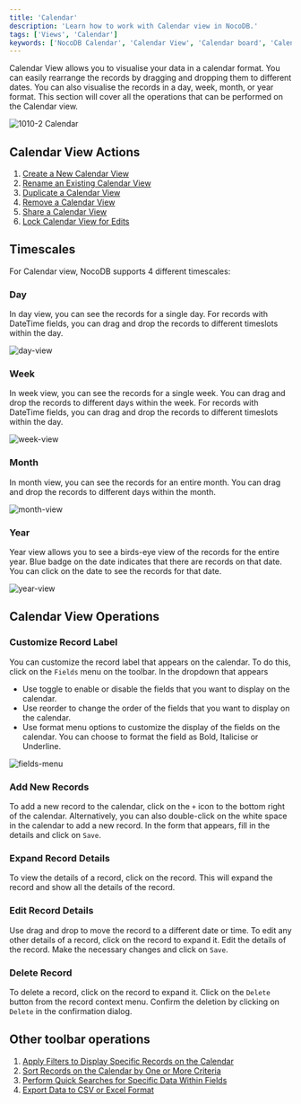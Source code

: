 ```yaml
---
title: 'Calendar'
description: 'Learn how to work with Calendar view in NocoDB.'
tags: ['Views', 'Calendar']
keywords: ['NocoDB Calendar', 'Calendar View', 'Calendar board', 'Calendar view operations']
---
```


Calendar View allows you to visualise your data in a calendar format. You can easily rearrange the records by dragging and dropping them to different dates. You can also visualise the records in a day, week, month, or year format. This section will cover all the operations that can be performed on the Calendar view.

![1010-2 Calendar](/img/v2/views/calendar/markers.png)

## Calendar View Actions
1. [Create a New Calendar View](/views/create-view/#create-new-view)
2. [Rename an Existing Calendar View](/views/actions-on-view#rename-view)
3. [Duplicate a Calendar View](/views/actions-on-view#duplicate-view)
4. [Remove a Calendar View](/views/actions-on-view#delete-view)
5. [Share a Calendar View](/views/share-view)
6. [Lock Calendar View for Edits](/views/views-overview#view-permission-types)


## Timescales
For Calendar view, NocoDB supports 4 different timescales:

### Day
In day view, you can see the records for a single day. For records with DateTime fields, you can drag and drop the records to different timeslots within the day.  
  
![day-view](/img/v2/views/calendar/day-scale.png)

### Week
In week view, you can see the records for a single week. You can drag and drop the records to different days within the week. For records with DateTime fields, you can drag and drop the records to different timeslots within the day.  
  
![week-view](/img/v2/views/calendar/week-scale.png)

### Month
In month view, you can see the records for an entire month. You can drag and drop the records to different days within the month.  
  
![month-view](/img/v2/views/calendar/month-scale.png)
  
### Year
Year view allows you to see a birds-eye view of the records for the entire year. Blue badge on the date indicates that there are records on that date. You can click on the date to see the records for that date.  
  
![year-view](/img/v2/views/calendar/year-scale.png)

## Calendar View Operations

### Customize Record Label
You can customize the record label that appears on the calendar. To do this, click on the `Fields` menu on the toolbar. In the dropdown that appears
- Use toggle to enable or disable the fields that you want to display on the calendar.
- Use reorder to change the order of the fields that you want to display on the calendar.
- Use format menu options to customize the display of the fields on the calendar. You can choose to format the field as Bold, Italicise or Underline.

![fields-menu](/img/v2/views/calendar/fields-menu.png)

### Add New Records
To add a new record to the calendar, click on the `+` icon to the bottom right of the calendar. Alternatively, you can also double-click on the white space in the calendar to add a new record. In the form that appears, fill in the details and click on `Save`.

### Expand Record Details
To view the details of a record, click on the record. This will expand the record and show all the details of the record.

### Edit Record Details
Use drag and drop to move the record to a different date or time. To edit any other details of a record, click on the record to expand it. Edit the details of the record. Make the necessary changes and click on `Save`.

### Delete Record
To delete a record, click on the record to expand it. Click on the `Delete` button from the record context menu. Confirm the deletion by clicking on `Delete` in the confirmation dialog.

## Other toolbar operations
1. [Apply Filters to Display Specific Records on the Calendar](/table-operations/filter)
2. [Sort Records on the Calendar by One or More Criteria](/table-operations/sort)
3. [Perform Quick Searches for Specific Data Within Fields](/table-operations/search)
4. [Export Data to CSV or Excel Format](/table-operations/download#download-data)

